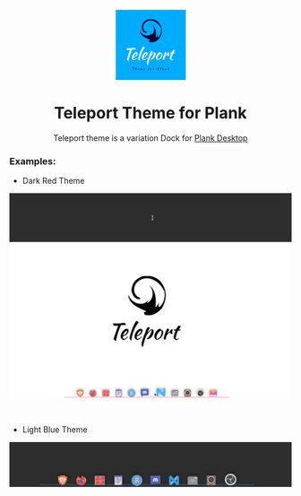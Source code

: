 <p align="center"><img src="Teleport-theme-Dark-red/default.svg" height="125px"><p>
<h1 align="center"> Teleport Theme for Plank</h1>
<p align="center"> Teleport theme is a variation Dock for <a href="https://launchpad.net/plank">Plank Desktop</a> </p>



### Examples:

* Dark Red Theme

<p align="center">
<img src="dark-red-teleport-theme.gif">

<br>
<img src="exemple-Dark-red.gif" width="800px">
</p>
<br>

* Light Blue Theme

<p align="center">
<img src="light-blues-teleport-theme.gif">
</p>
